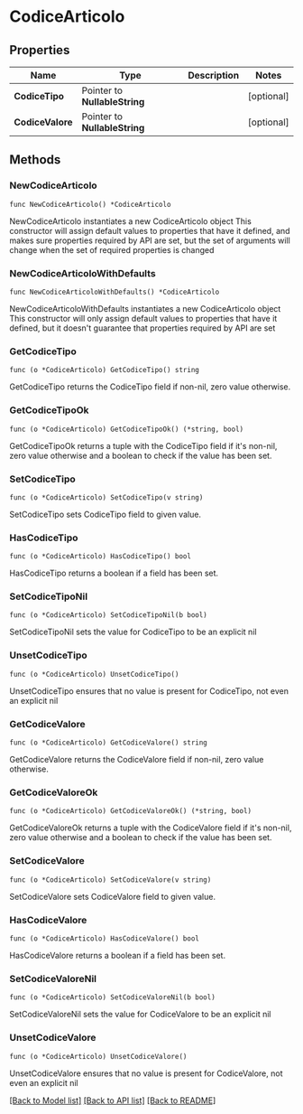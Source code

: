 # CodiceArticolo

## Properties

Name | Type | Description | Notes
------------ | ------------- | ------------- | -------------
**CodiceTipo** | Pointer to **NullableString** |  | [optional] 
**CodiceValore** | Pointer to **NullableString** |  | [optional] 

## Methods

### NewCodiceArticolo

`func NewCodiceArticolo() *CodiceArticolo`

NewCodiceArticolo instantiates a new CodiceArticolo object
This constructor will assign default values to properties that have it defined,
and makes sure properties required by API are set, but the set of arguments
will change when the set of required properties is changed

### NewCodiceArticoloWithDefaults

`func NewCodiceArticoloWithDefaults() *CodiceArticolo`

NewCodiceArticoloWithDefaults instantiates a new CodiceArticolo object
This constructor will only assign default values to properties that have it defined,
but it doesn't guarantee that properties required by API are set

### GetCodiceTipo

`func (o *CodiceArticolo) GetCodiceTipo() string`

GetCodiceTipo returns the CodiceTipo field if non-nil, zero value otherwise.

### GetCodiceTipoOk

`func (o *CodiceArticolo) GetCodiceTipoOk() (*string, bool)`

GetCodiceTipoOk returns a tuple with the CodiceTipo field if it's non-nil, zero value otherwise
and a boolean to check if the value has been set.

### SetCodiceTipo

`func (o *CodiceArticolo) SetCodiceTipo(v string)`

SetCodiceTipo sets CodiceTipo field to given value.

### HasCodiceTipo

`func (o *CodiceArticolo) HasCodiceTipo() bool`

HasCodiceTipo returns a boolean if a field has been set.

### SetCodiceTipoNil

`func (o *CodiceArticolo) SetCodiceTipoNil(b bool)`

 SetCodiceTipoNil sets the value for CodiceTipo to be an explicit nil

### UnsetCodiceTipo
`func (o *CodiceArticolo) UnsetCodiceTipo()`

UnsetCodiceTipo ensures that no value is present for CodiceTipo, not even an explicit nil
### GetCodiceValore

`func (o *CodiceArticolo) GetCodiceValore() string`

GetCodiceValore returns the CodiceValore field if non-nil, zero value otherwise.

### GetCodiceValoreOk

`func (o *CodiceArticolo) GetCodiceValoreOk() (*string, bool)`

GetCodiceValoreOk returns a tuple with the CodiceValore field if it's non-nil, zero value otherwise
and a boolean to check if the value has been set.

### SetCodiceValore

`func (o *CodiceArticolo) SetCodiceValore(v string)`

SetCodiceValore sets CodiceValore field to given value.

### HasCodiceValore

`func (o *CodiceArticolo) HasCodiceValore() bool`

HasCodiceValore returns a boolean if a field has been set.

### SetCodiceValoreNil

`func (o *CodiceArticolo) SetCodiceValoreNil(b bool)`

 SetCodiceValoreNil sets the value for CodiceValore to be an explicit nil

### UnsetCodiceValore
`func (o *CodiceArticolo) UnsetCodiceValore()`

UnsetCodiceValore ensures that no value is present for CodiceValore, not even an explicit nil

[[Back to Model list]](../README.md#documentation-for-models) [[Back to API list]](../README.md#documentation-for-api-endpoints) [[Back to README]](../README.md)


